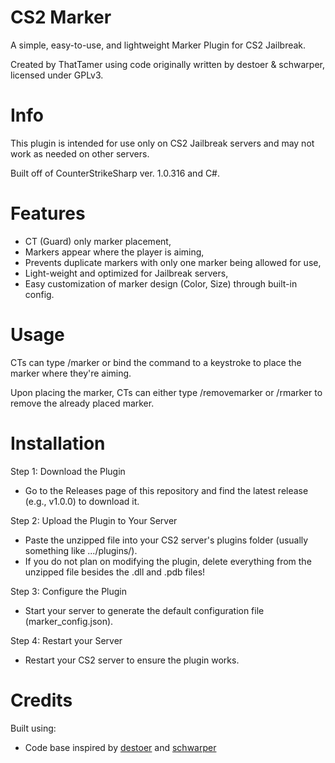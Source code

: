 # CS2 Marker
A simple, easy-to-use, and lightweight Marker Plugin for CS2 Jailbreak.

Created by ThatTamer using code originally written by destoer & schwarper, licensed under GPLv3.

# Info
This plugin is intended for use only on CS2 Jailbreak servers and may not work as needed on other servers.

Built off of CounterStrikeSharp ver. 1.0.316 and C#.

# Features
* CT (Guard) only marker placement,
* Markers appear where the player is aiming,
* Prevents duplicate markers with only one marker being allowed for use,
* Light-weight and optimized for Jailbreak servers,
* Easy customization of marker design (Color, Size) through built-in config.

# Usage
CTs can type /marker or bind the command to a keystroke to place the marker where they're aiming.

Upon placing the marker, CTs can either type /removemarker or /rmarker to remove the already placed marker.

# Installation
Step 1: Download the Plugin

* Go to the Releases page of this repository and find the latest release (e.g., v1.0.0) to download it.



Step 2: Upload the Plugin to Your Server

* Paste the unzipped file into your CS2 server's plugins folder (usually something like .../plugins/).
* If you do not plan on modifying the plugin, delete everything from the unzipped file besides the .dll and .pdb files!



Step 3: Configure the Plugin

* Start your server to generate the default configuration file (marker_config.json).



Step 4: Restart your Server

* Restart your CS2 server to ensure the plugin works.

# Credits
Built using:
- Code base inspired by [destoer](https://github.com/destoer) and [schwarper](https://github.com/schwarper)
